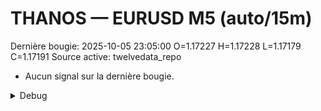# THANOS — EURUSD M5 (auto/15m)
Dernière bougie: 2025-10-05 23:05:00  O=1.17227  H=1.17228  L=1.17179  C=1.17191
Source active: twelvedata_repo

- Aucun signal sur la dernière bougie.

<details><summary>Debug</summary>

- TD_API_KEY manquant.

</details>